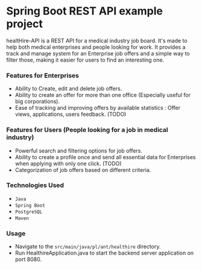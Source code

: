 # Spring Boot REST API example project

healtHire-API is a REST API for a medical industry job board. It's made to help both medical enterprises and people looking for work. It provides a track and manage system for an Enterprise job offers and a simple way to filter those, making it easier for users to find an interesting one.

### Features for Enterprises
- Ability to Create, edit and delete job offers.
- Ability to create an offer for more than one office (Especially useful for big corporations).
- Ease of tracking and improving offers by available statistics : Offer views, applications, users feedback. (TODO)

### Features for Users (People looking for a job in medical industry)
- Powerful search and filtering options for job offers.
- Ability to create a profile once and send all essential data for Enterprises when applying with only one click. (TODO)
- Categorization of job offers based on different criteria.

### Technologies Used
- `Java`
- `Spring Boot`
- `PostgreSQL`
- `Maven`

### Usage

- Navigate to the `src/main/java/pl/ant/healthire` directory.
- Run HealthireApplication.java to start the backend server application on port 8080.
